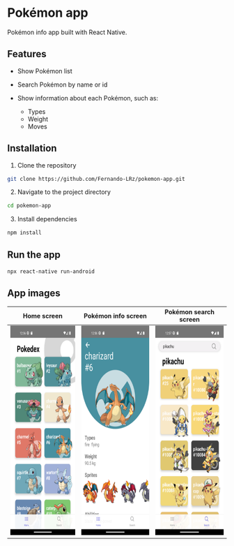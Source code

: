 # Pokémon app
Pokémon info app built with React Native. 

## Features
 * Show Pokémon list
 * Search Pokémon by name or id
 * Show information about each Pokémon, such as:

    - Types
    - Weight
    - Moves
 
## Installation
1. Clone the repository
```bash
git clone https://github.com/Fernando-LRz/pokemon-app.git
``` 
2. Navigate to the project directory
```bash
cd pokemon-app
```
3. Install dependencies
```bash
npm install
```

## Run the app
```bash
npx react-native run-android
```

## App images
| Home screen                                           | Pokémon info screen                                      | Pokémon search screen                                    |
| ----------------------------------------------------- | -------------------------------------------------------- | -------------------------------------------------------- |
| <img src="images/home.png" width="240" height="480"/> | <img src="images/pokemon.png" width="240" height="480"/> | <img src="images/search.png" width="240" height="480"/>  |
